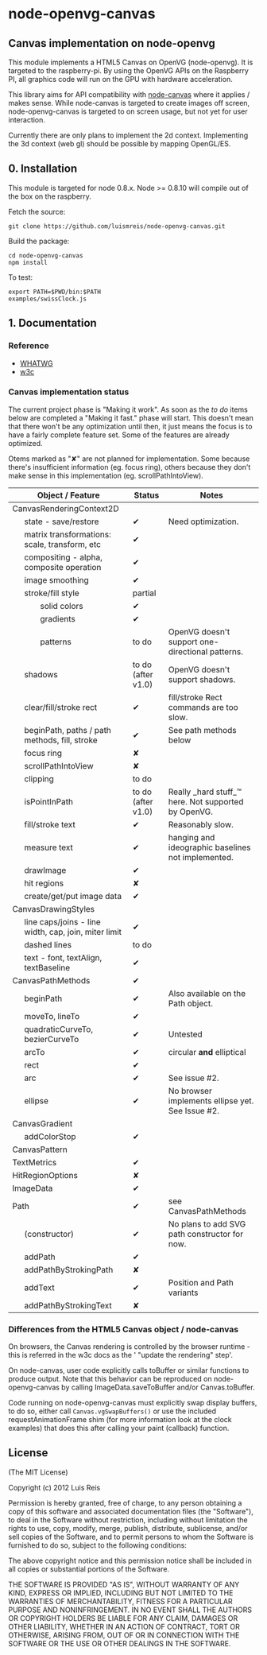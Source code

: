 # node-openvg-canvas
## Canvas implementation on node-openvg

This module implements a HTML5 Canvas on OpenVG (node-openvg). It is targeted to the raspberry-pi.
By using the OpenVG APIs on the Raspberry PI, all graphics code will run on the GPU with hardware acceleration.

This library aims for API compatibility with [node-canvas](https://github.com/learnboost/node-canvas) where it applies / makes sense. While node-canvas is targeted to create images off screen, node-openvg-canvas is targeted to on screen usage, but not yet for user interaction.

Currently there are only plans to implement the 2d context. Implementing the 3d context (web gl) should be possible by mapping OpenGL/ES.

## 0. Installation

This module is targeted for node 0.8.x. Node >= 0.8.10 will compile out of the box on the raspberry.

Fetch the source:

    git clone https://github.com/luismreis/node-openvg-canvas.git

Build the package:

    cd node-openvg-canvas
    npm install

To test:

    export PATH=$PWD/bin:$PATH
    examples/swissClock.js

## 1. Documentation

### Reference

* [WHATWG](http://www.whatwg.org/specs/web-apps/current-work/multipage/the-canvas-element.html)
* [w3c](http://www.w3.org/TR/2dcontext/)

### Canvas implementation status

The current project phase is "Making it work". As soon as the _to do_ items below are completed a "Making it fast." phase will start. This doesn't mean that there won't be any optimization until then, it just means the focus is to have a fairly complete feature set. Some of the features are already optimized.

Otems marked as "✘" are not planned for implementation. Some because there's insufficient information (eg. focus ring), others because they don't make sense in this implementation (eg. scrollPathIntoView).

<table>
  <thead>
    <tr><th>Object / Feature</th><th>Status</th><th>Notes</th></tr>
  </thead>
  <tbody>
    <tr><td>CanvasRenderingContext2D</td><td></td><td></td></tr>
    <tr><td style="padding-left:2em;">state - save/restore</td><td>✔</td><td>Need optimization.</td></tr>
    <tr><td style="padding-left:2em;">matrix transformations: scale, transform, etc</td><td>✔</td><td></td></tr>
    <tr><td style="padding-left:2em;">compositing - alpha, composite operation</td><td>✔</td><td></td></tr>
    <tr><td style="padding-left:2em;">image smoothing</td><td>✔</td><td></td></tr>
    <tr><td style="padding-left:2em;">stroke/fill style</td><td>partial</td><td></td></tr>
    <tr><td style="padding-left:4em;">solid colors</td><td>✔</td><td></td></tr>
    <tr><td style="padding-left:4em;">gradients</td><td>✔</td><td></td></tr>
    <tr><td style="padding-left:4em;">patterns</td><td>to do</td><td>OpenVG doesn't support one-directional patterns.</td></tr>
    <tr><td style="padding-left:2em;">shadows</td><td>to do (after v1.0)</td><td>OpenVG doesn't support shadows.</td></tr>
    <tr><td style="padding-left:2em;">clear/fill/stroke rect</td><td>✔</td><td>fill/stroke Rect commands are too slow.</td></tr>
    <tr><td style="padding-left:2em;">beginPath, paths / path methods, fill, stroke</td><td>✔</td><td>See path methods below</td></tr>
    <tr><td style="padding-left:2em;">focus ring</td><td>✘</td><td></td></tr>
    <tr><td style="padding-left:2em;">scrollPathIntoView</td><td>✘</td><td></td></tr>
    <tr><td style="padding-left:2em;">clipping</td><td>to do</td><td></td></tr>
    <tr><td style="padding-left:2em;">isPointInPath</td><td>to do (after v1.0)</td><td>Really _hard stuff_™ here. Not supported by OpenVG.</td></tr>
    <tr><td style="padding-left:2em;">fill/stroke text</td><td>✔</td><td>Reasonably slow.</td></tr>
    <tr><td style="padding-left:2em;">measure text</td><td>✔</td><td>hanging and ideographic baselines not implemented.</td></tr>
    <tr><td style="padding-left:2em;">drawImage</td><td>✔</td><td></td></tr>
    <tr><td style="padding-left:2em;">hit regions</td><td>✘</td><td></td></tr>
    <tr><td style="padding-left:2em;">create/get/put image data</td><td>✔</td><td></td></tr>
    <tr><td>CanvasDrawingStyles</td><td></td><td></td></tr>
    <tr><td style="padding-left:2em;">line caps/joins - line width, cap, join, miter limit</td><td>✔</td><td></td></tr>
    <tr><td style="padding-left:2em;">dashed lines</td><td>to do</td><td></td></tr>
    <tr><td style="padding-left:2em;">text - font, textAlign, textBaseline</td><td>✔</td><td></td></tr>
    <tr><td>CanvasPathMethods</td><td>✔</td><td></td></tr>
    <tr><td style="padding-left:2em;">beginPath</td><td>✔</td><td>Also available on the Path object.</td></tr>
    <tr><td style="padding-left:2em;">moveTo, lineTo</td><td>✔</td><td></td></tr>
    <tr><td style="padding-left:2em;">quadraticCurveTo, bezierCurveTo</td><td>✔</td><td>Untested</td></tr>
    <tr><td style="padding-left:2em;">arcTo</td><td>✔</td><td>circular <strong>and</strong> elliptical</td></tr>
    <tr><td style="padding-left:2em;">rect</td><td>✔</td><td></td></tr>
    <tr><td style="padding-left:2em;">arc</td><td>✔</td><td>See issue #2.</td></tr>
    <tr><td style="padding-left:2em;">ellipse</td><td>✔</td><td>No browser implements ellipse yet. See Issue #2.</td></tr>
    <tr><td>CanvasGradient</td><td></td><td></td></tr>
    <tr><td style="padding-left:2em;">addColorStop</td><td>✔</td><td></td></tr>
    <tr><td>CanvasPattern</td><td></td><td></td></tr>
    <tr><td>TextMetrics</td><td>✔</td><td></td></tr>
    <tr><td>HitRegionOptions</td><td>✘</td><td></td></tr>
    <tr><td>ImageData</td><td>✔</td><td></td></tr>
    <tr><td>Path</td><td>✔</td><td>see CanvasPathMethods</td></tr>
    <tr><td style="padding-left:2em;">(constructor)</td><td>✔</td><td>No plans to add SVG path constructor for now.</td></tr>
    <tr><td style="padding-left:2em;">addPath</td><td>✔</td><td></td></tr>
    <tr><td style="padding-left:2em;">addPathByStrokingPath</td><td>✘</td><td></td></tr>
    <tr><td style="padding-left:2em;">addText</td><td>✔</td><td>Position and Path variants</td></tr>
    <tr><td style="padding-left:2em;">addPathByStrokingText</td><td>✘</td><td></td></tr>
  </tbody>
</table>

### Differences from the HTML5 Canvas object / node-canvas

On browsers, the Canvas rendering is controlled by the browser runtime - this is referred in the w3c docs as the ' "update the rendering" step'.

On node-canvas, user code explicitly calls toBuffer or similar functions to produce output. Note that this behavior can be reproduced on node-openvg-canvas by calling ImageData.saveToBuffer and/or Canvas.toBuffer.

Code running on node-openvg-canvas must explicitly swap display buffers, to do so, either call ```Canvas.vgSwapBuffers()``` or use the included requestAnimationFrame shim (for more information look at the clock examples) that does this after calling your paint (callback) function.

## License

(The MIT License)

Copyright (c) 2012 Luis Reis

Permission is hereby granted, free of charge, to any person obtaining a copy of this software and associated documentation files (the "Software"), to deal in the Software without restriction, including without limitation the rights to use, copy, modify, merge, publish, distribute, sublicense, and/or sell copies of the Software, and to permit persons to whom the Software is furnished to do so, subject to the following conditions:

The above copyright notice and this permission notice shall be included in all copies or substantial portions of the Software.

THE SOFTWARE IS PROVIDED "AS IS", WITHOUT WARRANTY OF ANY KIND, EXPRESS OR IMPLIED, INCLUDING BUT NOT LIMITED TO THE WARRANTIES OF MERCHANTABILITY, FITNESS FOR A PARTICULAR PURPOSE AND NONINFRINGEMENT. IN NO EVENT SHALL THE AUTHORS OR COPYRIGHT HOLDERS BE LIABLE FOR ANY CLAIM, DAMAGES OR OTHER LIABILITY, WHETHER IN AN ACTION OF CONTRACT, TORT OR OTHERWISE, ARISING FROM, OUT OF OR IN CONNECTION WITH THE SOFTWARE OR THE USE OR OTHER DEALINGS IN THE SOFTWARE.
